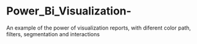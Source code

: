 # Power_Bi_Visualization-
An example of the power of visualization reports, with diferent color path, filters, segmentation and interactions
